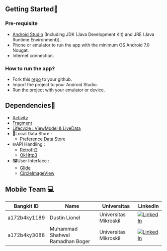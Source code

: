 ## Getting Started📲

### Pre-requisite

- [Android Studio](https://developer.android.com/studio) (Including JDK (Java Development Kit) and JRE (Java Runtime Environment)).
- Phone or emulator to run the app with the minimum OS Android 7.0 Nougat.
- Internet connection.

### How to run the app?

- Fork this [repo](https://github.com/Planitorium/planitorium-md) to your github.
- Import the project to your Android Studio.
- Run the project with your emulator or device.

## Dependencies📑

- [Activity](https://developer.android.com/jetpack/androidx/releases/activity)
- [Fragment](https://developer.android.com/jetpack/androidx/releases/fragment)
- [Lifecycle : ViewModel & LiveData](https://developer.android.com/jetpack/androidx/releases/lifecycle)
- 📃Local Data Store :
  - [Preference Data Store](https://developer.android.com/jetpack/androidx/releases/datastore)
- 🌐API Handling :
  - [Retrofit2](https://square.github.io/retrofit/)
  - [OkHttp3](https://square.github.io/okhttp/)
- 🖼️User Interface :
  - [Glide](https://github.com/bumptech/glide)
  - [CircleImageView](https://github.com/hdodenhof/CircleImageView)

## Mobile Team 💻

| Bangkit ID   | Name                            | Universitas           | LinkedIn                                                                                                                                                                   |
| ------------ | ------------------------------- | --------------------- | -------------------------------------------------------------------------------------------------------------------------------------------------------------------------- |
| a172b4ky1189 | Dustin Lionel                   | Universitas Mikroskil | [![LinkedIn](https://img.shields.io/badge/linkedin-%230077B5.svg?style=for-the-badge&logo=linkedin&logoColor=white)](https://www.linkedin.com/in/dustin-lionel-398487224/) |
| a172b4ky3088 | Muhammad Shahwal Ramadhan Boger | Universitas Mikroskil | [![LinkedIn](https://img.shields.io/badge/linkedin-%230077B5.svg?style=for-the-badge&logo=linkedin&logoColor=white)](https://www.linkedin.com/in/muhammad-shahwal/)        |
